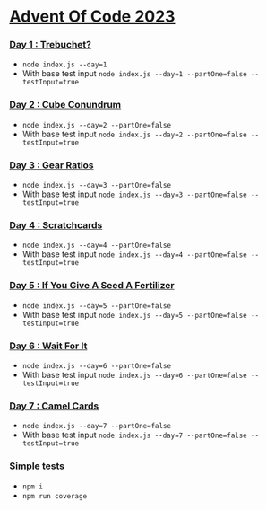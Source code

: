 # [Advent Of Code 2023](https://adventofcode.com/2023)

### [Day 1 : Trebuchet?](https://github.com/damisv/adventofcode2023/tree/main/src/day_1)
- `node index.js --day=1`
- With base test input `node index.js --day=1 --partOne=false --testInput=true`

### [Day 2 : Cube Conundrum](https://github.com/damisv/adventofcode2023/tree/main/src/day_2)
- `node index.js --day=2 --partOne=false`
- With base test input `node index.js --day=2 --partOne=false --testInput=true`

### [Day 3 : Gear Ratios](https://github.com/damisv/adventofcode2023/tree/main/src/day_3)
- `node index.js --day=3 --partOne=false`
- With base test input `node index.js --day=3 --partOne=false --testInput=true`

### [Day 4 : Scratchcards ](https://github.com/damisv/adventofcode2023/tree/main/src/day_4)
- `node index.js --day=4 --partOne=false`
- With base test input `node index.js --day=4 --partOne=false --testInput=true`

### [Day 5 : If You Give A Seed A Fertilizer ](https://github.com/damisv/adventofcode2023/tree/main/src/day_5)
- `node index.js --day=5 --partOne=false`
- With base test input `node index.js --day=5 --partOne=false --testInput=true`

### [Day 6 : Wait For It ](https://github.com/damisv/adventofcode2023/tree/main/src/day_6)
- `node index.js --day=6 --partOne=false`
- With base test input `node index.js --day=6 --partOne=false --testInput=true`

### [Day 7 : Camel Cards ](https://github.com/damisv/adventofcode2023/tree/main/src/day_7)
- `node index.js --day=7 --partOne=false`
- With base test input `node index.js --day=7 --partOne=false --testInput=true`

### Simple tests
- `npm i`
- `npm run coverage`